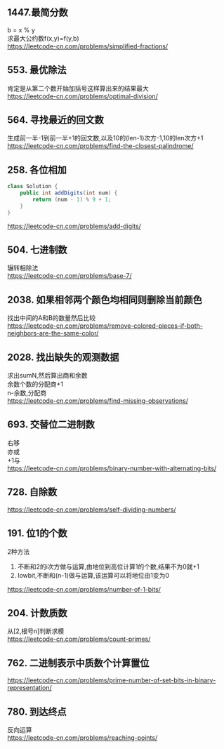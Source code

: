 ## 1447.最简分数

b = x % y  
求最大公约数f(x,y)=f(y,b)  
https://leetcode-cn.com/problems/simplified-fractions/

## 553. 最优除法

肯定是从第二个数开始加括号这样算出来的结果最大  
https://leetcode-cn.com/problems/optimal-division/

## 564. 寻找最近的回文数

生成前一半-1到前一半+1的回文数,以及10的(len-1)次方-1,10的len次方+1  
https://leetcode-cn.com/problems/find-the-closest-palindrome/

## 258. 各位相加

```java
class Solution {
    public int addDigits(int num) {
        return (num - 1) % 9 + 1;
    }
}
```

https://leetcode-cn.com/problems/add-digits/

## 504. 七进制数

辗转相除法  
https://leetcode-cn.com/problems/base-7/

## 2038. 如果相邻两个颜色均相同则删除当前颜色

找出中间的A和B的数量然后比较  
https://leetcode-cn.com/problems/remove-colored-pieces-if-both-neighbors-are-the-same-color/

## 2028. 找出缺失的观测数据

求出sumN,然后算出商和余数  
余数个数的分配商+1  
n-余数,分配商  
https://leetcode-cn.com/problems/find-missing-observations/

## 693. 交替位二进制数

右移  
亦或  
+1与  
https://leetcode-cn.com/problems/binary-number-with-alternating-bits/

## 728. 自除数

https://leetcode-cn.com/problems/self-dividing-numbers/

## 191. 位1的个数

2种方法

1. 不断和2的i次方做与运算,由地位到高位计算1的个数,结果不为0就+1
2. lowbit,不断和(n-1)做与运算,该运算可以将地位由1变为0

https://leetcode-cn.com/problems/number-of-1-bits/

## 204. 计数质数

从[2,根号n]判断求模  
https://leetcode-cn.com/problems/count-primes/

## 762. 二进制表示中质数个计算置位

https://leetcode-cn.com/problems/prime-number-of-set-bits-in-binary-representation/

## 780. 到达终点

反向运算  
https://leetcode-cn.com/problems/reaching-points/